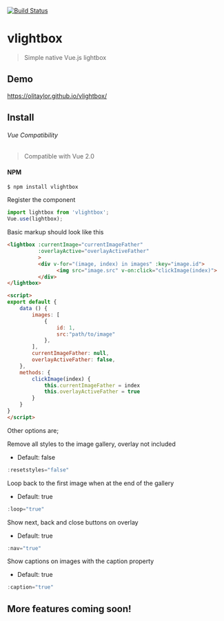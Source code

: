 [![Build Status](https://travis-ci.org/olitaylor/vlightbox.svg?branch=master)](https://travis-ci.org/olitaylor/vlightbox)


# vlightbox

> Simple native Vue.js lightbox

## Demo
https://olitaylor.github.io/vlightbox/

## Install

###### Vue Compatibility
> Compatible with Vue 2.0

#### NPM
```bash
$ npm install vlightbox
```

Register the component

```js
import lightbox from 'vlightbox';
Vue.use(lightbox);
```

Basic markup should look like this

```html
<lightbox :currentImage="currentImageFather"
          :overlayActive="overlayActiveFather"
          >
          <div v-for="(image, index) in images" :key="image.id">
                <img src="image.src" v-on:click="clickImage(index)">
          </div>
</lightbox>

<script>
export default {
    data () {
        images: [
            {
                id: 1,
                src:"path/to/image"
            },
        ],
        currentImageFather: null,
        overlayActiveFather: false,
    },
    methods: {
        clickImage(index) {
            this.currentImageFather = index
            this.overlayActiveFather = true
        }
    }
}
</script>
```



Other options are;

Remove all styles to the image gallery, overlay not included
- Default: false
```js
:resetstyles="false" 
```

Loop back to the first image when at the end of the gallery
- Default: true
```js
:loop="true" 
```

Show next, back and close buttons on overlay
- Default: true
```js
:nav="true" 
```

Show captions on images with the caption property
- Default: true
```js
:caption="true"
```

## More features coming soon!
